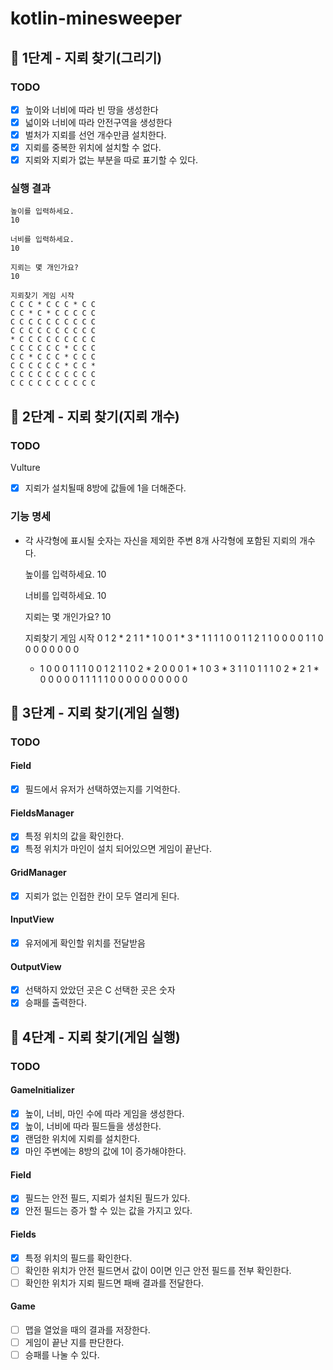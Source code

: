 # kotlin-minesweeper

## 🚀 1단계 - 지뢰 찾기(그리기)

### TODO
 - [x] 높이와 너비에 따라 빈 땅을 생성한다
 - [x] 넓이와 너비에 따라 안전구역을 생성한다
 - [x] 벌처가 지뢰를 선언 개수만큼 설치한다.
 - [x] 지뢰를 중복한 위치에 설치할 수 없다.
 - [x] 지뢰와 지뢰가 없는 부분을 따로 표기할 수 있다.

### 실행 결과
    높이를 입력하세요.
    10
    
    너비를 입력하세요.
    10
    
    지뢰는 몇 개인가요?
    10
    
    지뢰찾기 게임 시작
    C C C * C C C * C C
    C C * C * C C C C C
    C C C C C C C C C C
    C C C C C C C C C C
    * C C C C C C C C C
    C C C C C C * C C C
    C C * C C C * C C C
    C C C C C C * C C *
    C C C C C C C C C C
    C C C C C C C C C C

## 🚀 2단계 - 지뢰 찾기(지뢰 개수)

### TODO
Vulture
- [x] 지뢰가 설치될때 8방에 값들에 1을 더해준다.

### 기능 명세
- 각 사각형에 표시될 숫자는 자신을 제외한 주변 8개 사각형에 포함된 지뢰의 개수다.
    

    높이를 입력하세요.
    10
    
    너비를 입력하세요.
    10
    
    지뢰는 몇 개인가요?
    10
    
    지뢰찾기 게임 시작
    0 1 2 * 2 1 1 * 1 0
    0 1 * 3 * 1 1 1 1 0
    0 1 1 2 1 1 0 0 0 0
    1 1 0 0 0 0 0 0 0 0
    * 1 0 0 0 1 1 1 0 0
    1 2 1 1 0 2 * 2 0 0
    0 1 * 1 0 3 * 3 1 1
    0 1 1 1 0 2 * 2 1 *
    0 0 0 0 0 1 1 1 1 1
    0 0 0 0 0 0 0 0 0 0


## 🚀 3단계 - 지뢰 찾기(게임 실행)

### TODO

####  Field
- [x] 필드에서 유저가 선택하였는지를 기억한다.

#### FieldsManager
- [x] 특정 위치의 값을 확인한다.
- [x] 특정 위치가 마인이 설치 되어있으면 게임이 끝난다.

#### GridManager
- [x] 지뢰가 없는 인접한 칸이 모두 열리게 된다.

#### InputView
- [x] 유저에게 확인할 위치를 전달받음

#### OutputView
- [x] 선택하지 았았던 곳은 C 선택한 곳은 숫자
- [x] 승패를 출력한다.

## 🚀 4단계 - 지뢰 찾기(게임 실행)

### TODO

#### GameInitializer
- [x] 높이, 너비, 마인 수에 따라 게임을 생성한다.
- [x] 높이, 너비에 따라 필드들을 생성한다.
- [x] 랜덤한 위치에 지뢰를 설치한다.
- [x] 마인 주변에는 8방의 값에 1이 증가해야한다.

####  Field
- [x] 필드는 안전 필드, 지뢰가 설치된 필드가 있다.
- [x] 안전 필드는 증가 할 수 있는 값을 가지고 있다.

#### Fields
- [x] 특정 위치의 필드를 확인한다.
- [ ] 확인한 위치가 안전 필드면서 값이 0이면 인근 안전 필드를 전부 확인한다.
- [ ] 확인한 위치가 지뢰 필드면 패배 결과를 전달한다.

#### Game
- [ ] 맵을 열었을 때의 결과를 저장한다.
- [ ] 게임이 끝난 지를 판단한다.
- [ ] 승패를 나눌 수 있다.